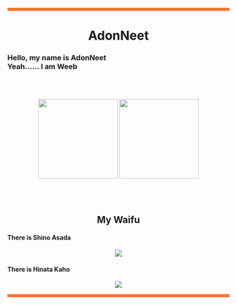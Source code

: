 <hr style="background:#F87431; border:1; height:7px" />
<h1 align= "center">
  <b>
    AdonNeet
  </b>
</h1>
<h3>
  Hello, my name is AdonNeet <br>
  Yeah...... I am Weeb                              
</h3>
<br> <br>
<p align="center">
  <img height="180em" src="https://github-readme-stats-eight-theta.vercel.app/api?username=AdonNeet&show_icons=true&theme=tokyonight&include_all_commits=true&count_private=true"/>
  <img height="180em" src="https://github-readme-stats-eight-theta.vercel.app/api/top-langs/?username=AdonNeet&layout=compact&theme=tokyonight"/>
  <br>
</p>
<br><br>
<h2 align= "center">
  <b>
    My Waifu
  </b>
</h2>
<h4>
  There is Shino Asada <br>
</h4>
<p align="center">
  <img src="https://media.discordapp.net/attachments/736546127075213392/1052531677265670214/Sinon_85speed_640x360.gif"/>  
  <br>
</p>
<h4>
  There is Hinata Kaho <br>
</h4>
<p align="center">
  <img align="center" src="https://cdn.discordapp.com/attachments/736546127075213392/1052519488819581040/HinataKaho_75speed.gif"]
</p>
<hr style="background:#F87431; border:1; height:7px" />
